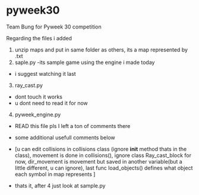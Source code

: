 # pyweek30
Team Bung for Pyweek 30 competition





Regarding the files i added
1. unzip maps and put in same folder as others, its a map represented by .txt
2. saple.py 
-its sample game using the engine i made today 
- i suggest watching it last
3. ray_cast.py
- dont touch it works
- u dont need to read it for now
4. pyweek_engine.py
- READ this file pls I left a ton of comments there
- some additional usefull comments below
- [u can edit collisions in collisions class (ignore __init__ method thats in the class),
   movement is done in collisions(),
   ignore class Ray_cast_block for now,
   dir_movement is movement but saved in another variable(but a little different, u can ignore),
   last func load_objects() defines what object each symbol in map represents
]


- thats it, after 4 just look at sample.py
